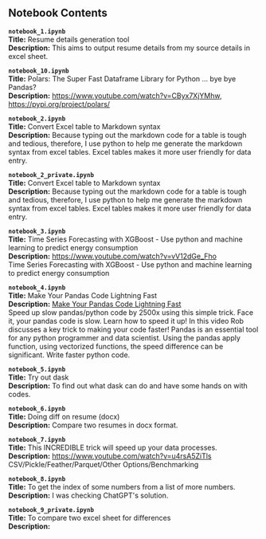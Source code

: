 ## Notebook Contents

__`notebook_1.ipynb`__  <br>
__Title:__ Resume details generation tool <br>
__Description:__ This aims to output resume details from my source details in excel sheet.

__`notebook_10.ipynb`__  <br>
__Title:__ Polars: The Super Fast Dataframe Library for Python ... bye bye Pandas? <br>
__Description:__ https://www.youtube.com/watch?v=CByx7XjYMhw, https://pypi.org/project/polars/

__`notebook_2.ipynb`__  <br>
__Title:__ Convert Excel table to Markdown syntax <br>
__Description:__ Because typing out the markdown code for a table is tough and tedious, therefore, I use python to help me generate the markdown syntax from excel tables. Excel tables makes it more user friendly for data entry.

__`notebook_2_private.ipynb`__  <br>
__Title:__ Convert Excel table to Markdown syntax <br>
__Description:__ Because typing out the markdown code for a table is tough and tedious, therefore, I use python to help me generate the markdown syntax from excel tables. Excel tables makes it more user friendly for data entry.

__`notebook_3.ipynb`__  <br>
__Title:__ Time Series Forecasting with XGBoost - Use python and machine learning to predict energy consumption <br>
__Description:__ https://www.youtube.com/watch?v=vV12dGe_Fho <br> Time Series Forecasting with XGBoost - Use python and machine learning to predict energy consumption 

__`notebook_4.ipynb`__  <br>
__Title:__ Make Your Pandas Code Lightning Fast <br>
__Description:__ [Make Your Pandas Code Lightning Fast](https://www.youtube.com/watch?v=SAFmrTnEHLg) <br> Speed up slow pandas/python code by 2500x using this simple trick. Face it, your pandas code is slow. Learn how to speed it up! In this video Rob discusses a key trick to making your code faster! Pandas is an essential tool for any python programmer and data scientist. Using the pandas apply function, using vectorized functions, the speed difference can be significant. Write faster python code.

__`notebook_5.ipynb`__  <br>
__Title:__ Try out dask <br>
__Description:__ To find out what dask can do and have some hands on with codes.

__`notebook_6.ipynb`__  <br>
__Title:__ Doing diff on resume (docx) <br>
__Description:__ Compare two resumes in docx format.

__`notebook_7.ipynb`__  <br>
__Title:__ This INCREDIBLE trick will speed up your data processes. <br>
__Description:__ https://www.youtube.com/watch?v=u4rsA5ZiTls <br> CSV/Pickle/Feather/Parquet/Other Options/Benchmarking 

__`notebook_8.ipynb`__  <br>
__Title:__ To get the index of some numbers from a list of more numbers. <br>
__Description:__ I was checking ChatGPT's solution.

__`notebook_9_private.ipynb`__  <br>
__Title:__ To compare two excel sheet for differences <br>
__Description:__ 


